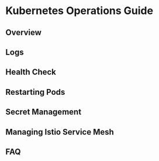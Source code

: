 # Kubernetes Operations Guide

## Overview

## Logs

## Health Check

## Restarting Pods

## Secret Management

## Managing Istio Service Mesh

## FAQ
